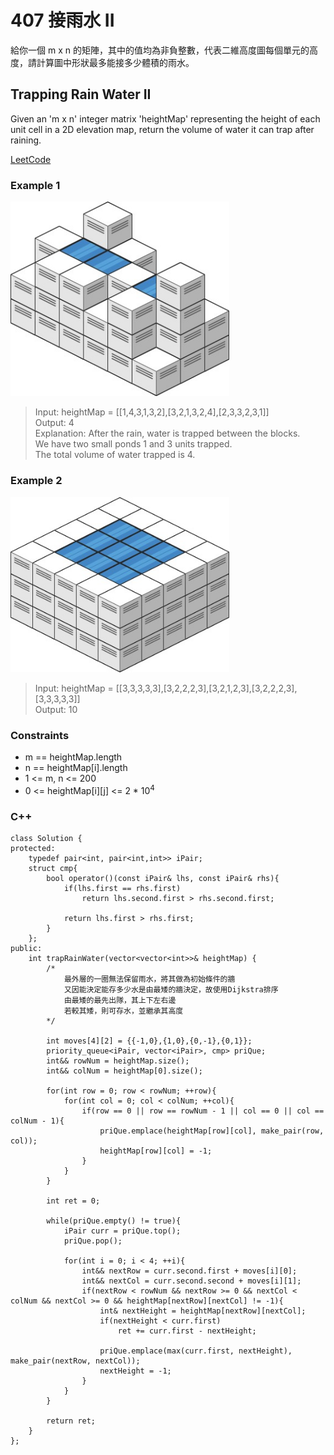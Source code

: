 # 407 接雨水 II

給你一個 m x n 的矩陣，其中的值均為非負整數，代表二維高度圖每個單元的高度，請計算圖中形狀最多能接多少體積的雨水。

##  Trapping Rain Water II

Given an 'm x n' integer matrix 'heightMap' representing the height of each unit cell in a 2D elevation map, return the volume of water it can trap after raining.

[LeetCode](https://leetcode.cn/problems/trapping-rain-water-ii/)

### Example 1

<img src="img/407_1.jpg" width = "350"/>

>Input: heightMap = [[1,4,3,1,3,2],[3,2,1,3,2,4],[2,3,3,2,3,1]]  
Output: 4  
Explanation: After the rain, water is trapped between the blocks.  
We have two small ponds 1 and 3 units trapped.  
The total volume of water trapped is 4.  

### Example 2

<img src="img/407_2.jpg" width = "350"/>

> Input: heightMap = [[3,3,3,3,3],[3,2,2,2,3],[3,2,1,2,3],[3,2,2,2,3],[3,3,3,3,3]]  
Output: 10  


### Constraints

* m == heightMap.length
* n == heightMap[i].length
* 1 <= m, n <= 200
* 0 <= heightMap[i][j] <= 2 * 10<sup>4</sup>

### C++ 

```
class Solution {
protected:
    typedef pair<int, pair<int,int>> iPair;
    struct cmp{
        bool operator()(const iPair& lhs, const iPair& rhs){
            if(lhs.first == rhs.first)
                return lhs.second.first > rhs.second.first;
            
            return lhs.first > rhs.first;
        }
    };
public:
    int trapRainWater(vector<vector<int>>& heightMap) {
        /*
            最外層的一圈無法保留雨水，將其做為初始條件的牆
            又因能決定能存多少水是由最矮的牆決定，故使用Dijkstra排序
            由最矮的最先出隊，其上下左右邊
            若較其矮，則可存水，並繼承其高度
        */
        
        int moves[4][2] = {{-1,0},{1,0},{0,-1},{0,1}};
        priority_queue<iPair, vector<iPair>, cmp> priQue;
        int&& rowNum = heightMap.size();
        int&& colNum = heightMap[0].size();

        for(int row = 0; row < rowNum; ++row){
            for(int col = 0; col < colNum; ++col){
                if(row == 0 || row == rowNum - 1 || col == 0 || col == colNum - 1){
                    priQue.emplace(heightMap[row][col], make_pair(row, col));
                    heightMap[row][col] = -1;
                }
            }
        }

        int ret = 0;

        while(priQue.empty() != true){
            iPair curr = priQue.top();
            priQue.pop();

            for(int i = 0; i < 4; ++i){
                int&& nextRow = curr.second.first + moves[i][0];
                int&& nextCol = curr.second.second + moves[i][1];
                if(nextRow < rowNum && nextRow >= 0 && nextCol < colNum && nextCol >= 0 && heightMap[nextRow][nextCol] != -1){
                    int& nextHeight = heightMap[nextRow][nextCol];
                    if(nextHeight < curr.first)
                        ret += curr.first - nextHeight;
                        
                    priQue.emplace(max(curr.first, nextHeight), make_pair(nextRow, nextCol));
                    nextHeight = -1;                   
                }
            }
        }

        return ret;
    }
};
```